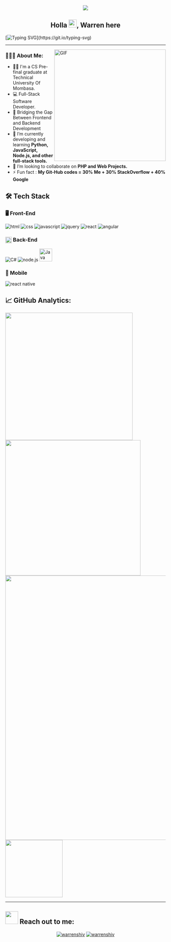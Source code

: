 <div align="center">
  <img src="https://i.imgur.com/lL5bW0L.gif" style="">
</div>

<h2 align="center">Holla <img src="https://media.giphy.com/media/hvRJCLFzcasrR4ia7z/giphy.gif" width="25px">, Warren here</h2>

[![Typing SVG](https://readme-typing-svg.herokuapp.com?duration=10000&center=true&vCenter=true&width=800&height=30&lines=Greetings👋,+fellow+Tech+assassins👨‍💻+Welcome+to+my+Github+profile.)](https://git.io/typing-svg)

---

<img align="right" alt="GIF" src="https://camo.githubusercontent.com/c1dcb74cc1c1835b1d716f5051499a2814c683c806b15f04b0eba492863703e9/68747470733a2f2f63646e2e6472696262626c652e636f6d2f75736572732f3733303730332f73637265656e73686f74732f363538313234332f6176656e746f2e676966" width="350px" />

<h3 align="left">👨🏻‍💻 About Me:</h3>

- 👨‍💻 I'm a CS Pre-final graduate at Technical University Of Mombasa.
- 💻 Full-Stack Software Developer.
- 🚀 Bridging the Gap Between Frontend and Backend Development
- 🌱 I’m currently developing and learning **Python, JavaScript, Node.js, and other full-stack tools.**
- 👯 I’m looking to collaborate on **PHP and Web Projects.**
- ⚡ Fun fact : **My Git-Hub codes = 30% Me + 30% StackOverflow + 40% Google**

🛠  Tech Stack
-------

<h3>🖥️ Front-End</h3>
<div>
  <img 
    src="https://img.shields.io/badge/HTML5-E34F26?style=for-the-badge&amp;logo=html5&amp;logoColor=white" 
    alt="html">
  <img 
    src="https://img.shields.io/badge/CSS3-1572B6?style=for-the-badge&amp;logo=css3&amp;logoColor=white" 
    alt="css">
  <img 
    src="https://img.shields.io/badge/JavaScript-323330?style=for-the-badge&amp;logo=javascript&amp;logoColor=F7DF1E" 
    alt="javascript">
  <img 
    src="https://img.shields.io/badge/jQuery-0769AD?style=for-the-badge&logo=jquery&logoColor=white" 
    alt="jquery">      
  <img 
    src="https://img.shields.io/badge/React-0D0627?style=for-the-badge&amp;logo=react&amp;logoColor=61DAFB" 
    alt="react">
  <img 
    src="https://img.shields.io/badge/Angular-DD0031?style=for-the-badge&logo=angular&logoColor=white" 
    alt="angular">  
</div>  

<h3> 
<img width="20" height="20" align="center"
    src="https://user-images.githubusercontent.com/22107794/139607753-c53fc8a5-b610-4f43-8b46-8e2e18b76e5d.png" 
    alt="backend">  
  Back-End</h3>
<div>  
  <img 
    src="https://img.shields.io/badge/C%23-239120?style=for-the-badge&logo=c-sharp&logoColor=white" 
    alt="C#">  
  <img 
    src="https://img.shields.io/badge/Node.js-339933?style=for-the-badge&logo=nodedotjs&logoColor=white" 
    alt="node.js">
  <img src="https://cdn.jsdelivr.net/gh/devicons/devicon/icons/java/java-original-wordmark.svg" alt="Java" width="40" height="40"/>&nbsp;
</div>

<h3>📱 Mobile</h3>
<div> 
  <img 
    src="https://img.shields.io/badge/React_Native-20232A?style=for-the-badge&logo=react&logoColor=61DAFB" 
    alt="react native">    
</div>

<h2>📈 <strong>GitHub Analytics:</strong></h2>  
 
<img width="400" src="https://github-readme-stats.vercel.app/api?username=warrenshiv&count_private=true&show_icons=true&theme=react" />  <img width="425" src="https://streak-stats.demolab.com/?user=warrenshiv&theme=react" />
<img width="830" src="https://github-readme-activity-graph.vercel.app/graph?username=warrenshiv&bg_color=21232a&color=a8eeff&line=61dafb&point=f0fcff&area=true&hide_border=false" />
<img height="180em" src="https://github-readme-stats.vercel.app/api/top-langs/?username=warrenshiv&layout=compact&langs_count=7&theme=dracula"/>

--- 

## <img src="https://media.giphy.com/media/LnQjpWaON8nhr21vNW/giphy.gif" width="40"> **Reach out to me:**
<p align="center">
<a href="https://linkedin.com/in/warrenshiv" target="_blank"><img align="center" src="https://img.shields.io/badge/-LinkedIn-0e76a8?style=flat-square&logo=Linkedin&logoColor=white" alt="warrenshiv" /></a>
<a href="mailto:warrenshiv@gmail.com" target="_blank"><img align="center" src="https://img.shields.io/badge/-Gmail-EA4335?style=flat-square&logo=Gmail&logoColor=white" alt="warrenshiv" /></a>
  <br>